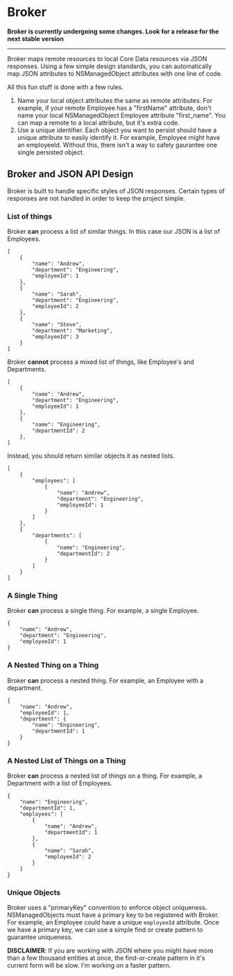 # Broker

**Broker is currently undergoing some changes. Look for a release for the next stable version**

***

Broker maps remote resources to local Core Data resources via JSON responses. Using a few simple design standards, you can automatically map JSON attributes to NSManagedObject attributes with one line of code.

All this fun stuff is done with a few rules.

1. Name your local object attributes the same as remote attributes. For example, if your remote Employee has a "firstName" attribute, don't name your local NSManagedObject Employee attribute "first_name". You can map a remote to a local attribute, but it's extra code.
2. Use a unique identifier. Each object you want to persist should have a unique attribute to easily identify it. For example, Employee might have an employeeId. Without this, there isn't a way to safely gaurantee one single persisted object.

## Broker and JSON API Design

Broker is built to handle specific styles of JSON responses. Certain types of responses are not handled in order to keep the project simple.

### List of things

Broker **can** process a list of similar things. In this case our JSON is a list of Employees.

	[
	    {
	        "name": "Andrew",
	        "department": "Engineering",
	        "employeeId": 1
	    },
	    {
	        "name": "Sarah",
	        "department": "Engineering",
	        "employeeId": 2
	    },
	    {
	        "name": "Steve",
	        "department": "Marketing",
	        "employeeId": 3
	    }
	]
	
Broker **cannot** process a mixed list of things, like Employee's and Departments.

	[
	    {
	        "name": "Andrew",
	        "department": "Engineering",
	        "employeeId": 1
	    },
	    {
	        "name": "Engineering",
	        "departmentId": 2
	    },
	]

Instead, you should return similar objects it as nested lists.

	[
	    {
	        "employees": [
	            {
	                "name": "Andrew",
	                "department": "Engineering",
	                "employeeId": 1
	            }
	        ]
	    },
	    {
	        "departments": [
	            {
	                "name": "Engineering",
	                "departmentId": 2
	            }
	        ]
	    }
	]

### A Single Thing

Broker **can** process a single thing. For example, a single Employee.

	{
	    "name": "Andrew",
	    "department": "Engineering",
	    "employeeId": 1
	}
	
### A Nested Thing on a Thing

Broker **can** process a nested thing. For example, an Employee with a department.

	{
	    "name": "Andrew",
	    "employeeId": 1,
	    "department": {
	        "name": "Engineering",
	        "departmentId": 1
	    }
	}
	
### A Nested List of Things on a Thing

Broker **can** process a nested list of things on a thing. For example, a Department with a list of Employees.

	{
	    "name": "Engineering",
	    "departmentId": 1,
	    "employees": [
	        {
	            "name": "Andrew",
	            "departmentId": 1
	        },
	        {
	            "name": "Sarah",
	            "employeeId": 2
	        }
	    ]
	}

### Unique Objects

Broker uses a "primaryKey" convention to enforce object uniqueness. NSManagedObjects must have a primary key to be registered with Broker. For example, an Employee could have a unique `employeeId` attribute. Once we have a primary key, we can use a simple find or create pattern to guarantee uniqueness. 

**DISCLAIMER**: If you are working with JSON where you might have more than a few thousand entities at once, the find-or-create pattern in it's current form will be slow. I'm working on a faster pattern.
